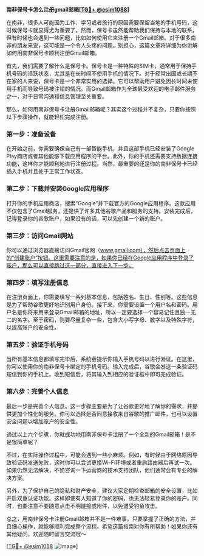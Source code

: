 **南非保号卡怎么注册gmail邮箱[[TG💪+ @esim1088](https://t.me/s/esim1088)]**

在南非，很多人可能因为工作、学习或者旅行的原因需要保留当地的手机号码，这时候保号卡就显得尤为重要了。然而，保号卡虽然能帮助我们保持与本地的联系，但有时候也会遇到一些问题，比如如何使用它来注册一个Gmail邮箱。对于很多南非的朋友来说，这可能是一个令人头疼的问题。别担心，这篇文章将详细为你讲解如何用南非保号卡顺利注册Gmail邮箱。

首先，我们需要了解什么是保号卡。保号卡是一种特殊的SIM卡，通常用于保持手机号码的活跃状态，尤其是在长时间不使用手机的情况下。对于经常出国或长期不在家的人来说，保号卡是一个非常实用的选择。它可以帮助用户避免因长时间未使用手机而导致号码被注销的情况。而Gmail邮箱作为全球最受欢迎的电子邮件服务之一，对于日常沟通和信息管理至关重要。

那么，如何用南非保号卡注册Gmail邮箱呢？其实这个过程并不复杂，只要你按照以下步骤操作，就能轻松完成注册。

### 第一步：准备设备

在开始之前，你需要确保自己有一部智能手机，并且这部手机已经安装了Google Play商店或者其他能够下载应用程序的平台。此外，你的手机还需要支持数据连接功能，这样你才能顺利地进行注册过程。当然，最重要的还是你的南非保号卡已经插入手机并且处于正常工作状态。

### 第二步：下载并安装Google应用程序

打开你的手机应用商店，搜索“Google”并下载官方的Google应用程序。这款应用不仅包含了Gmail服务，还提供了许多其他谷歌产品和服务的支持。安装完成后，记得登录你的谷歌账户，如果没有的话，可以先创建一个新的账户。

### 第三步：访问Gmail网站

你可以通过浏览器直接访问Gmail官网（www.gmail.com），然后点击页面上的“创建账户”按钮。这里需要注意的是，如果你已经在Google应用程序中登录了账户，那么可以直接跳过这一部分，直接进入下一步。

### 第四步：填写注册信息

在注册页面上，你需要填写一系列基本信息，包括姓名、生日、性别等。这些信息是为了帮助谷歌更好地识别用户身份。接下来，你需要设置一个用户名和密码。用户名是你将来用来登录Gmail邮箱的地址，所以一定要选择一个容易记住且独一无二的名字。至于密码，则要尽量复杂一些，包含大小写字母、数字以及特殊字符，以提高账户的安全性。

### 第五步：验证手机号码

当所有基本信息都填写完毕后，系统会提示你输入手机号码以进行验证。在这里，你可以使用你的南非保号卡绑定的手机号码。输入完成后，谷歌会发送一条验证码短信到你的手机上。收到短信后，将其输入到相应的验证框中即可完成验证。

### 第六步：完善个人信息

最后一步是完善个人信息。这一步骤主要是为了让谷歌更好地了解你的需求，并提供更加个性化的服务。你可以选择是否同意接收来自谷歌的推广邮件，也可以设置安全问题以增加账户的安全性。

通过以上六个步骤，你就成功地用南非保号卡注册了一个全新的Gmail邮箱！是不是很简单呢？

不过，在实际操作过程中，可能会遇到一些小麻烦。例如，有时候由于网络原因导致验证码发送失败，这时你可以尝试更换Wi-Fi环境或者重启路由器后再试一次。如果仍然无法解决，不妨咨询一下运营商的技术支持团队，他们通常会有专业的解决方案。

另外，为了保护自己的隐私和财产安全，建议大家定期检查邮箱的安全设置，比如开启双重认证功能。这样即使有人知道了你的密码，也无法轻易登录你的账户。同时，也要注意不要随意点击不明链接或附件，以免遭受钓鱼攻击。

总之，用南非保号卡注册Gmail邮箱并不是一件难事，只要掌握了正确的方法，并且细心操作，就能够顺利完成整个流程。希望这篇指南对你有所帮助！如果你还有其他疑问，欢迎随时留言交流哦～

[[TG💪+ @esim1088](https://t.me/s/esim1088) ![Image](https://i.postimg.cc/4NQfJmqS/Snipaste-2025-05-13-00-14-12.png)]